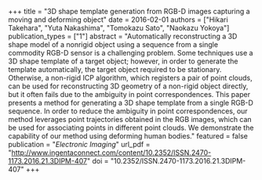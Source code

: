 +++
title = "3D shape template generation from RGB-D images capturing a moving and deforming object"
date = 2016-02-01
authors = ["Hikari Takehara", "Yuta Nakashima", "Tomokazu Sato", "Naokazu Yokoya"]
publication_types = ["1"]
abstract = "Automatically reconstructing a 3D shape model of a nonrigid object using a sequence from a single commodity RGB-D sensor is a challenging problem. Some techniques use a 3D shape template of a target object; however, in order to generate the template automatically, the target object required to be stationary. Otherwise, a non-rigid ICP algorithm, which registers a pair of point clouds, can be used for reconstructing 3D geometry of a non-rigid object directly, but it often fails due to the ambiguity in point correspondences. This paper presents a method for generating a 3D shape template from a single RGB-D sequence. In order to reduce the ambiguity in point correspondences, our method leverages point trajectories obtained in the RGB images, which can be used for associating points in different point clouds. We demonstrate the capability of our method using deforming human bodies."
featured = false
publication = "*Electronic Imaging*"
url_pdf = "http://www.ingentaconnect.com/content/10.2352/ISSN.2470-1173.2016.21.3DIPM-407"
doi = "10.2352/ISSN.2470-1173.2016.21.3DIPM-407"
+++

